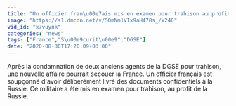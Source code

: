 ```yaml
---
title: "Un officier fran\u00e7ais mis en examen pour trahison au profit de la Russie"
image: "https://s1.dmcdn.net/v/SQmNm1VIx9aH478s_/x240"
vid_id: "x7vuynk"
categories: "news"
tags: ["France","S\u00e9curit\u00e9","DGSE"]
date: "2020-08-30T17:20:09+03:00"
---
```

Après la condamnation de deux anciens agents de la DGSE pour trahison, une nouvelle affaire pourrait secouer la France. Un officier français est soupçonné d'avoir délibérément livré des documents confidentiels à la Russie. Ce militaire a été mis en examen pour trahison, au profit de la Russie.  <br>
